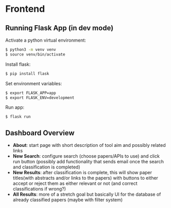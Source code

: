 # Frontend

## Running Flask App (in dev mode)

Activate a python virtual environment:

```bash
$ python3 -m venv venv
$ source venv/bin/activate
```

Install flask:
```bash
$ pip install flask
```

Set environment variables:
```bash
$ export FLASK_APP=app
$ export FLASK_ENV=development
```

Run app:
```bash
$ flask run
```

## Dashboard Overview

- **About**: start page with short description of tool aim and possibly related links
- **New Search**: configure search (choose papers/APIs to use) and click run button (possibly add functionality that sends email once the search and classification is completed)
- **New Results**: after classification is complete, this will show paper titles(with abstracts and/or links to the papers) with buttons to either accept or reject them as either relevant or not (and correct classifications if wrong?)
- **All Results**: more of a stretch goal but basically UI for the database of already classified papers (maybe with filter system)
